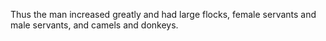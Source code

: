 Thus the man increased greatly and had large flocks, female servants and male servants, and camels and donkeys.
